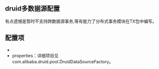 ## druid多数据源配置
有点遗憾是暂时不支持跨数据源事务,等有能力了分布式事务模块在TX包中编写。

## 配置项
-
- properties：详细项目见com.alibaba.druid.pool.DruidDataSourceFactory。